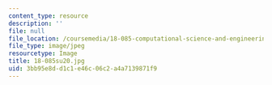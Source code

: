 ```yaml
---
content_type: resource
description: ''
file: null
file_location: /coursemedia/18-085-computational-science-and-engineering-i-summer-2020/3bb95e8dd1c1e46c06c2a4a7139871f9_18-085su20.jpg
file_type: image/jpeg
resourcetype: Image
title: 18-085su20.jpg
uid: 3bb95e8d-d1c1-e46c-06c2-a4a7139871f9
---
```

